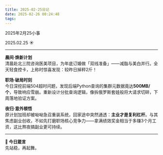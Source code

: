 ```yaml
---
title: 2025-02-25日记
date: 2025-02-26 00:24:48
tags:
---
```


2025年2月25小事

<!-- more -->


2025.02.25  ☀️

---

**晨间·焕新计划**  
清晨赴北三院咨询医美项目，为年底订婚做「双线准备」——减脂与美白并行。全天轻食控卡，上称时惊喜发现：较昨日掉秤2斤！

**职场·破局时刻**  
今日深挖前端504超时问题，发现后端Python查询的集群元数据竟达**500MB/个**，导致响应雪崩。重新设计分批查询逻辑，像拆俄罗斯套娃般将大请求切碎，下周落地验证方案。

**夜归·意外顿悟**  
原计划加班却被呦呦急召重装系统，回家途中突然通透：**主业才是复利杠杆**。与其焦虑副业创收，不如先打磨职场核心竞争力——拿满绩效奖金相当于多赚3个月工资，这比熬夜搞副业更可持续。

---

**🌙 今日箴言**  
先站稳，再起舞。